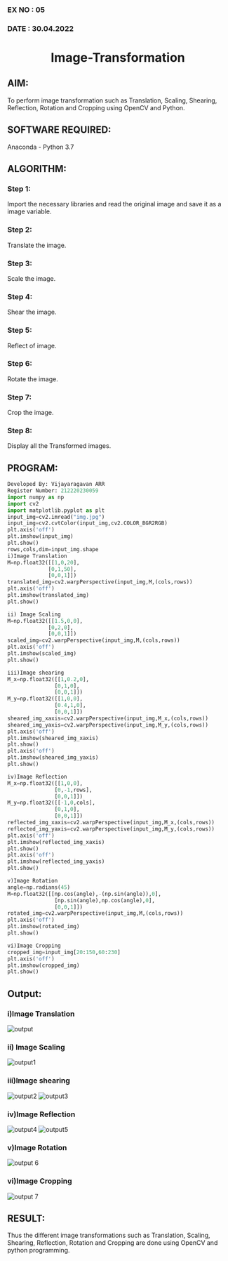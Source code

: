 ### EX NO : 05
### DATE  : 30.04.2022
# <p align="center">Image-Transformation</p>
## AIM:
To perform image transformation such as Translation, Scaling, Shearing, Reflection, Rotation and Cropping using OpenCV and Python.

## SOFTWARE REQUIRED:
Anaconda - Python 3.7

## ALGORITHM:
### Step 1:
Import the necessary libraries and read the original image and save it as a image variable.
### Step 2:
Translate the image.
### Step 3:
Scale the image.
### Step 4:
Shear the image.
### Step 5:
Reflect of image.
### Step 6:
Rotate the image.
### Step 7:
Crop the image.
### Step 8:
Display all the Transformed images.
## PROGRAM:
```python
Developed By: Vijayaragavan ARR
Register Number: 212220230059
import numpy as np
import cv2
import matplotlib.pyplot as plt
input_img=cv2.imread("img.jpg")
input_img=cv2.cvtColor(input_img,cv2.COLOR_BGR2RGB)
plt.axis('off')
plt.imshow(input_img)
plt.show()
rows,cols,dim=input_img.shape
i)Image Translation
M=np.float32([[1,0,20],
             [0,1,50],
             [0,0,1]])
translated_img=cv2.warpPerspective(input_img,M,(cols,rows))
plt.axis('off')
plt.imshow(translated_img)
plt.show()

ii) Image Scaling
M=np.float32([[1.5,0,0],
             [0,2,0],
             [0,0,1]])
scaled_img=cv2.warpPerspective(input_img,M,(cols,rows))
plt.axis('off')
plt.imshow(scaled_img)
plt.show()

iii)Image shearing
M_x=np.float32([[1,0.2,0],
               [0,1,0],
               [0,0,1]])
M_y=np.float32([[1,0,0],
               [0.4,1,0],
               [0,0,1]])
sheared_img_xaxis=cv2.warpPerspective(input_img,M_x,(cols,rows))
sheared_img_yaxis=cv2.warpPerspective(input_img,M_y,(cols,rows))
plt.axis('off')
plt.imshow(sheared_img_xaxis)
plt.show()
plt.axis('off')
plt.imshow(sheared_img_yaxis)
plt.show()

iv)Image Reflection
M_x=np.float32([[1,0,0],
               [0,-1,rows],
               [0,0,1]])
M_y=np.float32([[-1,0,cols],
               [0,1,0],
               [0,0,1]])
reflected_img_xaxis=cv2.warpPerspective(input_img,M_x,(cols,rows))
reflected_img_yaxis=cv2.warpPerspective(input_img,M_y,(cols,rows))
plt.axis('off')
plt.imshow(reflected_img_xaxis)
plt.show()
plt.axis('off')
plt.imshow(reflected_img_yaxis)
plt.show()

v)Image Rotation
angle=np.radians(45)
M=np.float32([[np.cos(angle),-(np.sin(angle)),0],
               [np.sin(angle),np.cos(angle),0],
               [0,0,1]])
rotated_img=cv2.warpPerspective(input_img,M,(cols,rows))
plt.axis('off')
plt.imshow(rotated_img)
plt.show()

vi)Image Cropping
cropped_img=input_img[20:150,60:230]
plt.axis('off')
plt.imshow(cropped_img)
plt.show()

```
## Output:
### i)Image Translation
![output](https://user-images.githubusercontent.com/75235488/166113460-249d85d2-6b7e-4809-b3f2-2086a8385f9a.png)


### ii) Image Scaling
![output1](https://user-images.githubusercontent.com/75235488/166113483-14829160-35ed-42f1-9c49-81c8015493c7.png)


### iii)Image shearing
![output2](https://user-images.githubusercontent.com/75235488/166113498-0a9c34a6-9710-44ec-b70c-1e0680804023.png)
![output3](https://user-images.githubusercontent.com/75235488/166113504-5c71606e-0f6e-464b-aa62-7e91028ec03e.png)


### iv)Image Reflection
![output4](https://user-images.githubusercontent.com/75235488/166113510-8b7be8f3-d2d4-4285-b536-390372127e6e.png)
![output5](https://user-images.githubusercontent.com/75235488/166113511-7e341173-13bb-4c40-becb-ea0d974f9bbe.png)


### v)Image Rotation
![output 6](https://user-images.githubusercontent.com/75235488/166113519-f5e16e18-b20c-41bd-ade7-b3059636b1a6.png)


### vi)Image Cropping
![output 7](https://user-images.githubusercontent.com/75235488/166113525-c9979664-1ac2-4791-b5d2-2f362f3244d2.png)


## RESULT: 

Thus the different image transformations such as Translation, Scaling, Shearing, Reflection, Rotation and Cropping are done using OpenCV and python programming.
